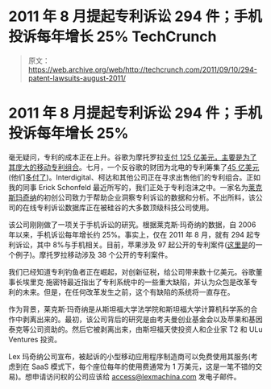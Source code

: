 # 2011 年 8 月提起专利诉讼 294 件；手机投诉每年增长 25% TechCrunch

> 原文：<https://web.archive.org/web/http://techcrunch.com/2011/09/10/294-patent-lawsuits-august-2011/>

# 2011 年 8 月提起专利诉讼 294 件；手机投诉每年增长 25%

毫无疑问，专利的成本正在上升。谷歌为摩托罗拉[支付 125 亿美元，主要是为了其庞大的移动专利组合](https://web.archive.org/web/20230204213434/https://techcrunch.com/2011/08/15/precious-bodily-patents/)。七月，一个反谷歌的财团为北电的专利筹集了[45 亿美元](https://web.archive.org/web/20230204213434/https://techcrunch.com/2011/07/01/apple-microsoft-rim-google-nortel-patents/)(他们[多付了](https://web.archive.org/web/20230204213434/http://www.nytimes.com/2011/08/17/technology/a-bull-market-in-tech-patents.html?_r=1))。Interdigital、柯达和其他公司正在寻求出售他们的专利组合。正如我的同事 Erick Schonfeld 最近所写的，我们正处于专利泡沫之中。一家名为[莱克斯玛奇纳](https://web.archive.org/web/20230204213434/https://lexmachina.com/)的初创公司致力于帮助企业洞察专利诉讼的数据和分析。不出所料，该公司的在线专利诉讼数据库正在被硅谷的大多数顶级科技公司使用。

该公司刚刚做了一项关于手机诉讼的研究。根据莱克斯·玛奇纳的数据，自 2006 年以来，手机诉讼每年增长约 25%。事实上，仅在 2011 年 8 月，就有 294 起专利诉讼，其中 8%与手机相关。目前，苹果涉及 97 起公开的专利案件([这里是](https://web.archive.org/web/20230204213434/https://techcrunch.com/2011/09/02/patent-troll-wilan-targets-apple-hp-htc-dell-and-others-in-yet-another-suit/)的一个例子)。摩托罗拉移动涉及 38 个公开的专利案件。

我们已经知道专利钓鱼者正在崛起，对创新征税，给公司带来数十亿美元。谷歌董事长埃里克·施密特最近指出了专利系统中的一些重大缺陷，并认为众包是改革专利的未来。但是，在任何改革发生之前，这个有缺陷的系统将一直存在。

作为背景，莱克斯·玛奇纳是从斯坦福大学法学院和斯坦福大学计算机科学系的合作中剥离出来的。最初，该公司背后的研究是由考夫曼创业基金会以及苹果和基因泰克等公司资助的。然后它被剥离出来，由斯坦福天使投资人和企业家 T2 和 ULu Ventures 投资。

Lex 玛奇纳公司宣布，被起诉的小型移动应用程序制造商可以免费使用其服务(考虑到在 SaaS 模式下，每个座位每年的使用费通常为 1 万美元，这是一笔不错的交易)。想申请访问权的公司应该给 access@lexmachina.com 发电子邮件。